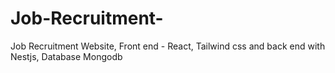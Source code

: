 # Job-Recruitment-
Job Recruitment Website, Front end - React, Tailwind css and back end with Nestjs, Database Mongodb

